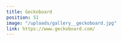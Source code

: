 ```yaml
---
title: Geckoboard
position: 51
image: "/uploads/gallery__geckoboard.jpg"
link: https://www.geckoboard.com/
---
```


